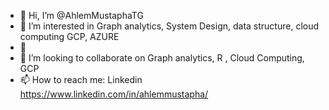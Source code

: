 - 👋 Hi, I’m @AhlemMustaphaTG
- 👀 I’m interested in Graph analytics, System Design, data structure, cloud computing GCP, AZURE
- 🌱 
- 💞️ I’m looking to collaborate on Graph analytics, R , Cloud Computing, GCP
- 📫 How to reach me: Linkedin https://www.linkedin.com/in/ahlemmustapha/

<!---
AhlemMustaphaTG/AhlemMustaphaTG is a ✨ special ✨ repository because its `README.md` (this file) appears on your GitHub profile.
You can click the Preview link to take a look at your changes.
--->
